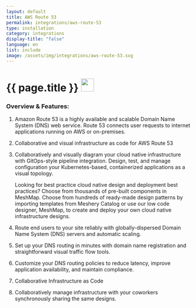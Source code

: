 ```yaml
---
layout: default
title: AWS Route 53
permalink: integrations/aws-route-53
type: installation
category: integrations
display-title: "false"
language: en
list: include
image: /assets/img/integrations/aws-route-53.svg
---
```


<h1>{{ page.title }} <img src="{{ page.image }}" style="width: 35px; height: 35px;" /></h1>


<!-- This needs replaced with the Category property, not the sub-category.
 #### Category: aws-route53-controller -->

### Overview & Features:
1. Amazon Route 53 is a highly available and scalable Domain Name System (DNS) web service. Route 53 connects user requests to internet applications running on AWS or on-premises.

2. Collaborative and visual infrastructure as code for AWS Route 53

4. 
    Collaboratively and visually diagram your cloud native infrastructure with GitOps-style pipeline integration. Design, test, and manage configuration your Kubernetes-based, containerized applications as a visual topology.



    Looking for best practice cloud native design and deployment best practices? Choose from thousands of pre-built components in MeshMap. Choose from hundreds of ready-made design patterns by importing templates from Meshery Catalog or use our low code designer, MeshMap, to create and deploy your own cloud native infrastructure designs.



5. Route end users to your site reliably with globally-dispersed Domain Name System (DNS) servers and automatic scaling.

6. Set up your DNS routing in minutes with domain name registration and straightforward visual traffic flow tools.

7. Customize your DNS routing policies to reduce latency, improve application availability, and maintain compliance.

8. Collaborative Infrastructure as Code

9. Collaboratively manage infrastructure with your coworkers synchronously sharing the same designs.

